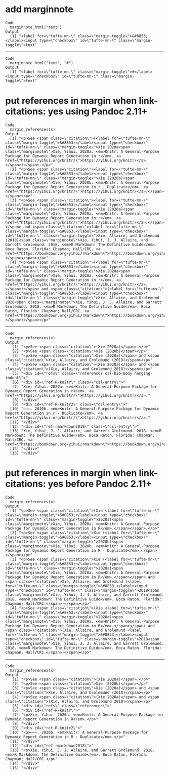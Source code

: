 # add marginnote

    Code
      marginnote_html("text")
    Output
      [1] "<label for=\"tufte-mn-\" class=\"margin-toggle\">&#8853;</label><input type=\"checkbox\" id=\"tufte-mn-\" class=\"margin-toggle\">text"

---

    Code
      marginnote_html("text", "#")
    Output
      [1] "<label for=\"tufte-mn-\" class=\"margin-toggle\">#</label><input type=\"checkbox\" id=\"tufte-mn-\" class=\"margin-toggle\">text"

# put references in margin when link-citations: yes using Pandoc 2.11+

    Code
      margin_references(x)
    Output
      [1] "<p>See <span class=\"citation\">(<label for=\"tufte-mn-\" class=\"margin-toggle\">&#8853;</label><input type=\"checkbox\" id=\"tufte-mn-\" class=\"margin-toggle\">Xie 2020a<span class=\"marginnote\">Xie, Yihui. 2020a. <em>Knitr: A General-Purpose Package for Dynamic Report Generation in r</em>. <a href=\"https://yihui.org/knitr/\">https://yihui.org/knitr/</a>.</span>)</span>.</p>"                                                                                                                                                                                                                                                                                                                                                                                                                                                                               
      [2] "<p>See <span class=\"citation\"><label for=\"tufte-mn-\" class=\"margin-toggle\">&#8853;</label><input type=\"checkbox\" id=\"tufte-mn-\" class=\"margin-toggle\">Xie (2020b)<span class=\"marginnote\">Xie, Yihui. 2020b. <em>Knitr: A General-Purpose Package for Dynamic Report Generation in r - Duplicate</em>. <a href=\"https://yihui.org/knitr/\">https://yihui.org/knitr/</a>.</span></span></p>"                                                                                                                                                                                                                                                                                                                                                                                                                                                                    
      [3] "<p>See <span class=\"citation\"><label for=\"tufte-mn-\" class=\"margin-toggle\">&#8853;</label><input type=\"checkbox\" id=\"tufte-mn-\" class=\"margin-toggle\">Xie (2020a)<span class=\"marginnote\">Xie, Yihui. 2020a. <em>Knitr: A General-Purpose Package for Dynamic Report Generation in r</em>. <a href=\"https://yihui.org/knitr/\">https://yihui.org/knitr/</a>.</span></span> and <span class=\"citation\"><label for=\"tufte-mn-\" class=\"margin-toggle\">&#8853;</label><input type=\"checkbox\" id=\"tufte-mn-\" class=\"margin-toggle\">Xie, Allaire, and Grolemund (2018)<span class=\"marginnote\">Xie, Yihui, J. J. Allaire, and Garrett Grolemund. 2018. <em>R Markdown: The Definitive Guide</em>. Boca Raton, Florida: Chapman; Hall/CRC. <a href=\"https://bookdown.org/yihui/rmarkdown\">https://bookdown.org/yihui/rmarkdown</a>.</span></span></p>"
      [4] "<p>See <span class=\"citation\">(<label for=\"tufte-mn-\" class=\"margin-toggle\">&#8853;</label><input type=\"checkbox\" id=\"tufte-mn-\" class=\"margin-toggle\">Xie 2020a<span class=\"marginnote\">Xie, Yihui. 2020a. <em>Knitr: A General-Purpose Package for Dynamic Report Generation in r</em>. <a href=\"https://yihui.org/knitr/\">https://yihui.org/knitr/</a>.</span>)</span> and <span class=\"citation\">(<label for=\"tufte-mn-\" class=\"margin-toggle\">&#8853;</label><input type=\"checkbox\" id=\"tufte-mn-\" class=\"margin-toggle\">Xie, Allaire, and Grolemund 2018<span class=\"marginnote\">Xie, Yihui, J. J. Allaire, and Garrett Grolemund. 2018. <em>R Markdown: The Definitive Guide</em>. Boca Raton, Florida: Chapman; Hall/CRC. <a href=\"https://bookdown.org/yihui/rmarkdown\">https://bookdown.org/yihui/rmarkdown</a>.</span>)</span></p>"

---

    Code
      margin_references(x)
    Output
       [1] "<p>See <span class=\"citation\">(Xie 2020a)</span>.</p>"                                                                                                                                                                              
       [2] "<p>See <span class=\"citation\">Xie (2020b)</span></p>"                                                                                                                                                                               
       [3] "<p>See <span class=\"citation\">Xie (2020a)</span> and <span class=\"citation\">Xie, Allaire, and Grolemund (2018)</span></p>"                                                                                                        
       [4] "<p>See <span class=\"citation\">(Xie 2020a)</span> and <span class=\"citation\">(Xie, Allaire, and Grolemund 2018)</span></p>"                                                                                                        
       [5] "<div id=\"refs\" class=\"references csl-bib-body hanging-indent\">"                                                                                                                                                                   
       [6] "<div id=\"ref-R-knitr\" class=\"csl-entry\">"                                                                                                                                                                                         
       [7] "Xie, Yihui. 2020a. <em>Knitr: A General-Purpose Package for Dynamic Report Generation in r</em>. <a href=\"https://yihui.org/knitr/\">https://yihui.org/knitr/</a>."                                                                  
       [8] "</div>"                                                                                                                                                                                                                               
       [9] "<div id=\"ref-R-knitr2\" class=\"csl-entry\">"                                                                                                                                                                                        
      [10] "———. 2020b. <em>Knitr: A General-Purpose Package for Dynamic Report Generation in r - Duplicate</em>. <a href=\"https://yihui.org/knitr/\">https://yihui.org/knitr/</a>."                                                             
      [11] "</div>"                                                                                                                                                                                                                               
      [12] "<div id=\"ref-rmarkdown2018\" class=\"csl-entry\">"                                                                                                                                                                                   
      [13] "Xie, Yihui, J. J. Allaire, and Garrett Grolemund. 2018. <em>R Markdown: The Definitive Guide</em>. Boca Raton, Florida: Chapman; Hall/CRC. <a href=\"https://bookdown.org/yihui/rmarkdown\">https://bookdown.org/yihui/rmarkdown</a>."
      [14] "</div>"                                                                                                                                                                                                                               
      [15] "</div>"                                                                                                                                                                                                                               

# put references in margin when link-citations: yes before Pandoc 2.11+

    Code
      margin_references(x)
    Output
      [1] "<p>See <span class=\"citation\">(Xie <label for=\"tufte-mn-\" class=\"margin-toggle\">&#8853;</label><input type=\"checkbox\" id=\"tufte-mn-\" class=\"margin-toggle\">2020a)<span class=\"marginnote\">Xie, Yihui. 2020a. <em>Knitr: A General-Purpose Package for Dynamic Report Generation in R</em>.</span></span>.</p>"                                                                                                                                                                                                                                                                                                                                                                                    
      [2] "<p>See <span class=\"citation\">Xie (<label for=\"tufte-mn-\" class=\"margin-toggle\">&#8853;</label><input type=\"checkbox\" id=\"tufte-mn-\" class=\"margin-toggle\">2020b)<span class=\"marginnote\">Xie, Yihui. 2020b. <em>Knitr: A General-Purpose Package for Dynamic Report Generation in R - Duplicate</em>.</span></span></p>"                                                                                                                                                                                                                                                                                                                                                                         
      [3] "<p>See <span class=\"citation\">Xie (<label for=\"tufte-mn-\" class=\"margin-toggle\">&#8853;</label><input type=\"checkbox\" id=\"tufte-mn-\" class=\"margin-toggle\">2020a)<span class=\"marginnote\">Xie, Yihui. 2020a. <em>Knitr: A General-Purpose Package for Dynamic Report Generation in R</em>.</span></span> and <span class=\"citation\">Xie, Allaire, and Grolemund (<label for=\"tufte-mn-\" class=\"margin-toggle\">&#8853;</label><input type=\"checkbox\" id=\"tufte-mn-\" class=\"margin-toggle\">2018<span class=\"marginnote\">Xie, Yihui, J. J. Allaire, and Garrett Grolemund. 2018. <em>R Markdown: The Definitive Guide</em>. Boca Raton, Florida: Chapman; Hall/CRC.</span>)</span></p>"
      [4] "<p>See <span class=\"citation\">(Xie <label for=\"tufte-mn-\" class=\"margin-toggle\">&#8853;</label><input type=\"checkbox\" id=\"tufte-mn-\" class=\"margin-toggle\">2020a)<span class=\"marginnote\">Xie, Yihui. 2020a. <em>Knitr: A General-Purpose Package for Dynamic Report Generation in R</em>.</span></span> and <span class=\"citation\">(Xie, Allaire, and Grolemund <label for=\"tufte-mn-\" class=\"margin-toggle\">&#8853;</label><input type=\"checkbox\" id=\"tufte-mn-\" class=\"margin-toggle\">2018<span class=\"marginnote\">Xie, Yihui, J. J. Allaire, and Garrett Grolemund. 2018. <em>R Markdown: The Definitive Guide</em>. Boca Raton, Florida: Chapman; Hall/CRC.</span>)</span></p>"

---

    Code
      margin_references(x)
    Output
       [1] "<p>See <span class=\"citation\">(Xie 2020a)</span>.</p>"                                                                                          
       [2] "<p>See <span class=\"citation\">Xie (2020b)</span></p>"                                                                                           
       [3] "<p>See <span class=\"citation\">Xie (2020a)</span> and <span class=\"citation\">Xie, Allaire, and Grolemund (2018)</span></p>"                    
       [4] "<p>See <span class=\"citation\">(Xie 2020a)</span> and <span class=\"citation\">(Xie, Allaire, and Grolemund 2018)</span></p>"                    
       [5] "<div id=\"refs\" class=\"references\">"                                                                                                           
       [6] "<div id=\"ref-R-knitr\">"                                                                                                                         
       [7] "<p>Xie, Yihui. 2020a. <em>Knitr: A General-Purpose Package for Dynamic Report Generation in R</em>.</p>"                                          
       [8] "</div>"                                                                                                                                           
       [9] "<div id=\"ref-R-knitr2\">"                                                                                                                        
      [10] "<p>———. 2020b. <em>Knitr: A General-Purpose Package for Dynamic Report Generation in R - Duplicate</em>.</p>"                                     
      [11] "</div>"                                                                                                                                           
      [12] "<div id=\"ref-rmarkdown2018\">"                                                                                                                   
      [13] "<p>Xie, Yihui, J. J. Allaire, and Garrett Grolemund. 2018. <em>R Markdown: The Definitive Guide</em>. Boca Raton, Florida: Chapman; Hall/CRC.</p>"
      [14] "</div>"                                                                                                                                           
      [15] "</div>"                                                                                                                                           

